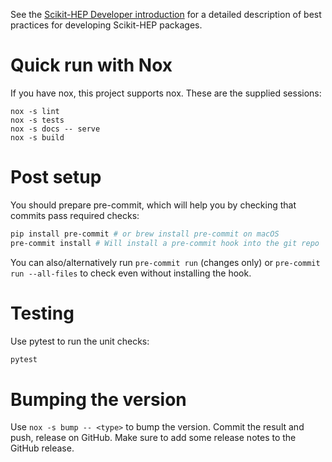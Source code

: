 See the [Scikit-HEP Developer introduction][skhep-dev-intro] for a
detailed description of best practices for developing Scikit-HEP packages.

[skhep-dev-intro]: https://scikit-hep.org/developer/intro

# Quick run with Nox

If you have nox, this project supports nox. These are the supplied sessions:

```console
nox -s lint
nox -s tests
nox -s docs -- serve
nox -s build
```


# Post setup

You should prepare pre-commit, which will help you by checking that commits
pass required checks:

```bash
pip install pre-commit # or brew install pre-commit on macOS
pre-commit install # Will install a pre-commit hook into the git repo
```

You can also/alternatively run `pre-commit run` (changes only) or `pre-commit
run --all-files` to check even without installing the hook.

# Testing

Use pytest to run the unit checks:

```bash
pytest
```

# Bumping the version

Use `nox -s bump -- <type>` to bump the version. Commit the result and push,
release on GitHub. Make sure to add some release notes to the GitHub release.
